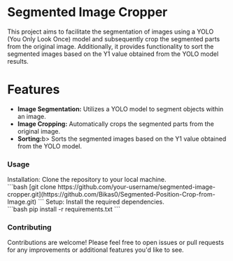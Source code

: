 # Segmented Image Cropper

This project aims to facilitate the segmentation of images using a YOLO (You Only Look Once) model and subsequently crop the segmented parts from the original image. Additionally, it provides functionality to sort the segmented images based on the Y1 value obtained from the YOLO model results. <br>

<h1>Features</h1>


<ul>
        <li><b>Image Segmentation:</b> Utilizes a YOLO model to segment objects within an image.</li>
        <li><b>Image Cropping:</b> Automatically crops the segmented parts from the original image.</li>
        <li><b>Sorting:</b>b> Sorts the segmented images based on the Y1 value obtained from the YOLO model.</li>
</ul>

<h3>Usage</h3>
Installation: Clone the repository to your local machine.<br>
```bash
[git clone https://github.com/your-username/segmented-image-cropper.git](https://github.com/Bikas0/Segmented-Position-Crop-from-Image.git)
```
Setup: Install the required dependencies.<br>
```bash
pip install -r requirements.txt
```

<h3>Contributing</h3>
Contributions are welcome! Please feel free to open issues or pull requests for any improvements or additional features you'd like to see.






